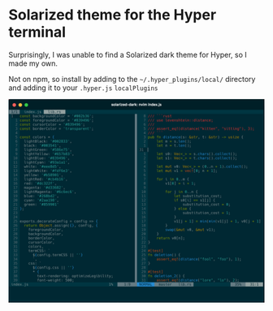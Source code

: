 # Solarized theme for the Hyper terminal

Surprisingly, I was unable to find a Solarized dark theme for Hyper, so I made my own.

Not on npm, so install by adding to the `~/.hyper_plugins/local/` directory and adding it to your `.hyper.js` `localPlugins`

![sample](sample.png?raw=true)
